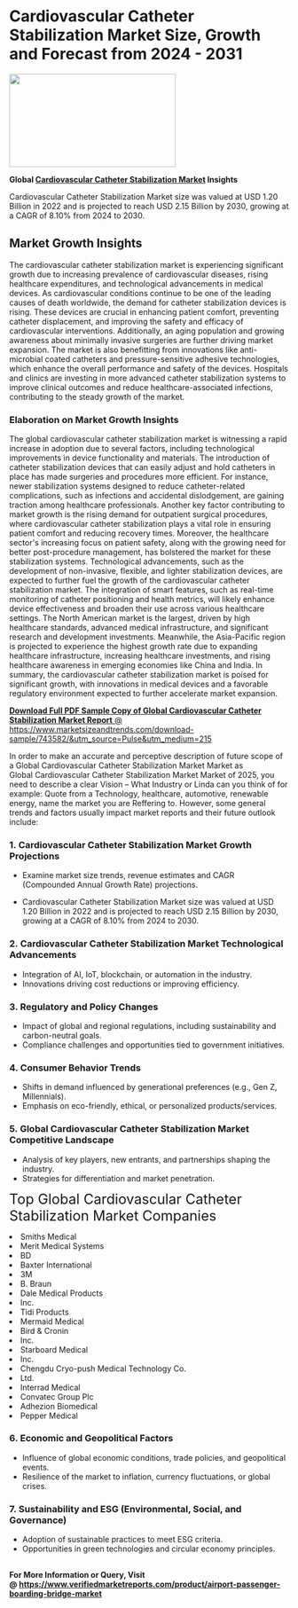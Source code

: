 <H1>Cardiovascular Catheter Stabilization Market Size, Growth and Forecast from 2024 - 2031</H1><img class="aligncenter size-medium wp-image-584254" src="https://thirdeyenews.in/wp-content/uploads/2024/09/Global-Market-Research-300x168.jpeg" alt="" width="300" height="168" /><p><strong>Global&nbsp;<a href="https://www.marketsizeandtrends.com/download-sample/743582/&amp;utm_source=Pulse&amp;utm_medium=215">Cardiovascular Catheter Stabilization Market</a> Insights</strong></p><p>Cardiovascular Catheter Stabilization Market size was valued at USD 1.20 Billion in 2022 and is projected to reach USD 2.15 Billion by 2030, growing at a CAGR of 8.10% from 2024 to 2030.</p><p><h2>Market Growth Insights</h2> The cardiovascular catheter stabilization market is experiencing significant growth due to increasing prevalence of cardiovascular diseases, rising healthcare expenditures, and technological advancements in medical devices. As cardiovascular conditions continue to be one of the leading causes of death worldwide, the demand for catheter stabilization devices is rising. These devices are crucial in enhancing patient comfort, preventing catheter displacement, and improving the safety and efficacy of cardiovascular interventions. Additionally, an aging population and growing awareness about minimally invasive surgeries are further driving market expansion. The market is also benefitting from innovations like anti-microbial coated catheters and pressure-sensitive adhesive technologies, which enhance the overall performance and safety of the devices. Hospitals and clinics are investing in more advanced catheter stabilization systems to improve clinical outcomes and reduce healthcare-associated infections, contributing to the steady growth of the market. <a href="sample-link"></a> <h3>Elaboration on Market Growth Insights</h3> The global cardiovascular catheter stabilization market is witnessing a rapid increase in adoption due to several factors, including technological improvements in device functionality and materials. The introduction of catheter stabilization devices that can easily adjust and hold catheters in place has made surgeries and procedures more efficient. For instance, newer stabilization systems designed to reduce catheter-related complications, such as infections and accidental dislodgement, are gaining traction among healthcare professionals. Another key factor contributing to market growth is the rising demand for outpatient surgical procedures, where cardiovascular catheter stabilization plays a vital role in ensuring patient comfort and reducing recovery times. Moreover, the healthcare sector's increasing focus on patient safety, along with the growing need for better post-procedure management, has bolstered the market for these stabilization systems. Technological advancements, such as the development of non-invasive, flexible, and lighter stabilization devices, are expected to further fuel the growth of the cardiovascular catheter stabilization market. The integration of smart features, such as real-time monitoring of catheter positioning and health metrics, will likely enhance device effectiveness and broaden their use across various healthcare settings. The North American market is the largest, driven by high healthcare standards, advanced medical infrastructure, and significant research and development investments. Meanwhile, the Asia-Pacific region is projected to experience the highest growth rate due to expanding healthcare infrastructure, increasing healthcare investments, and rising healthcare awareness in emerging economies like China and India. In summary, the cardiovascular catheter stabilization market is poised for significant growth, with innovations in medical devices and a favorable regulatory environment expected to further accelerate market expansion. <a href="more-info-link"></p><p><span class=""><strong>Download Full PDF Sample Copy of Global Cardiovascular Catheter Stabilization Market Report</strong> @ <a href="https://www.marketsizeandtrends.com/download-sample/743582/&amp;utm_source=Pulse&amp;utm_medium=215" target="_blank">https://www.marketsizeandtrends.com/download-sample/743582/&amp;utm_source=Pulse&amp;utm_medium=215</a></span></p><p>In order to make an accurate and perceptive description of future scope of a Global&nbsp;Cardiovascular Catheter Stabilization Market Market as Global&nbsp;Cardiovascular Catheter Stabilization Market Market of 2025, you need to describe a clear Vision &ndash; What Industry or Linda can you think of for example: Quote from a Technology, healthcare, automotive, renewable energy, name the market you are Reffering to. However, some general trends and factors usually impact market reports and their future outlook include:</p><h3>1.&nbsp;<strong>Cardiovascular Catheter Stabilization Market Growth Projections</strong></h3><ul><li>Examine market size trends, revenue estimates and CAGR (Compounded Annual Growth Rate) projections.</li><li><p>Cardiovascular Catheter Stabilization Market size was valued at USD 1.20 Billion in 2022 and is projected to reach USD 2.15 Billion by 2030, growing at a CAGR of 8.10% from 2024 to 2030.</p></li></ul><h3>2.&nbsp;<strong>Cardiovascular Catheter Stabilization Market Technological Advancements</strong></h3><ul><li>Integration of AI, IoT, blockchain, or automation in the industry.</li><li>Innovations driving cost reductions or improving efficiency.</li></ul><h3>3.&nbsp;<strong>Regulatory and Policy Changes</strong></h3><ul><li>Impact of global and regional regulations, including sustainability and carbon-neutral goals.</li><li>Compliance challenges and opportunities tied to government initiatives.</li></ul><h3>4.&nbsp;<strong>Consumer Behavior Trends</strong></h3><ul><li>Shifts in demand influenced by generational preferences (e.g., Gen Z, Millennials).</li><li>Emphasis on eco-friendly, ethical, or personalized products/services.</li></ul><h3>5.&nbsp;<strong>Global Cardiovascular Catheter Stabilization Market Competitive Landscape</strong></h3><ul><li>Analysis of key players, new entrants, and partnerships shaping the industry.</li><li>Strategies for differentiation and market penetration.</li></ul><p data-pm-slice="1 1 []"><span style="color: inherit; font-family: inherit; font-size: 25px;">Top Global Cardiovascular Catheter Stabilization Market Companies</span></p><div class="" data-test-id=""><p><li>Smiths Medical</li><li> Merit Medical Systems</li><li> BD</li><li> Baxter International</li><li> 3M</li><li> B. Braun</li><li> Dale Medical Products</li><li> Inc.</li><li> Tidi Products</li><li> Mermaid Medical</li><li> Bird & Cronin</li><li> Inc.</li><li> Starboard Medical</li><li> Inc.</li><li> Chengdu Cryo-push Medical Technology Co.</li><li> Ltd.</li><li> Interrad Medical</li><li> Convatec Group Plc</li><li> Adhezion Biomedical</li><li> Pepper Medical</li></p></div><h3>6.&nbsp;<strong>Economic and Geopolitical Factors</strong></h3><ul><li>Influence of global economic conditions, trade policies, and geopolitical events.</li><li>Resilience of the market to inflation, currency fluctuations, or global crises.</li></ul><h3>7.&nbsp;<strong>Sustainability and ESG (Environmental, Social, and Governance)</strong></h3><ul><li>Adoption of sustainable practices to meet ESG criteria.</li><li>Opportunities in green technologies and circular economy principles.</li></ul><h2><strong style="font-size: 14px;">For More Information or Query, Visit @&nbsp;</strong><a style="background-color: #ffffff; font-size: 14px;" href="https://www.marketsizeandtrends.com/report/cardiovascular-catheter-stabilization-market/" target="_blank">https://www.verifiedmarketreports.com/product/airport-passenger-boarding-bridge-market</a></h2>
